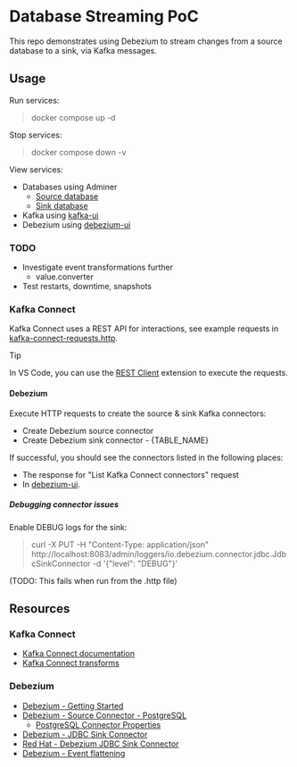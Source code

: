 # Database Streaming PoC

This repo demonstrates using Debezium to stream changes from a source database to a sink, via Kafka messages.

## Usage

Run services:

> docker compose up -d

Stop services:

> docker compose down -v

View services:

- Databases using Adminer
	- [Source database](http://localhost:10000/?pgsql=source-database&username=admin&db=db&ns=streaming_poc)
	- [Sink database](http://localhost:10000/?pgsql=sink-database&username=admin&db=db&ns=streaming_poc)
- Kafka using [kafka-ui](http://localhost:10001/)
- Debezium using [debezium-ui][debezium-ui]

### TODO

- Investigate event transformations further
	- value.converter
- Test restarts, downtime, snapshots

### Kafka Connect

Kafka Connect uses a REST API for interactions, see example requests in [kafka-connect-requests.http](./kafka-connect-requests.http).

> [!TIP]
> In VS Code, you can use the [REST Client](https://marketplace.visualstudio.com/items?itemName=humao.rest-client) extension to execute the requests.

#### Debezium

Execute HTTP requests to create the source & sink Kafka connectors:
- Create Debezium source connector
- Create Debezium sink connector - {TABLE_NAME}

If successful, you should see the connectors listed in the following places:
- The response for "List Kafka Connect connectors" request
- In [debezium-ui][debezium-ui].

##### Debugging connector issues

Enable DEBUG logs for the sink:

> curl -X PUT -H "Content-Type: application/json" http://localhost:8083/admin/loggers/io.debezium.connector.jdbc.JdbcSinkConnector -d '{"level": "DEBUG"}'

(TODO: This fails when run from the .http file)

## Resources

### Kafka Connect

- [Kafka Connect documentation](https://kafka.apache.org/documentation.html#connect)
- [Kafka Connect transforms](https://kafka.apache.org/documentation/#connect_transforms)

### Debezium

- [Debezium - Getting Started](https://debezium.io/documentation/reference/stable/tutorial.html)
- [Debezium - Source Connector - PostgreSQL](https://debezium.io/documentation/reference/stable/connectors/postgresql.html)
	- [PostgreSQL Connector Properties](https://debezium.io/documentation/reference/stable/connectors/postgresql.html#postgresql-connector-properties)
- [Debezium - JDBC Sink Connector](https://debezium.io/documentation/reference/stable/connectors/jdbc.html)
- [Red Hat - Debezium JDBC Sink Connector](https://docs.redhat.com/en/documentation/red_hat_integration/2023.q4/html/debezium_user_guide/debezium-connector-for-jdbc)
- [Debezium - Event flattening](https://debezium.io/documentation/reference/stable/transformations/event-flattening.html)

<!-- Links -->
[debezium-ui]:http://localhost:10002/